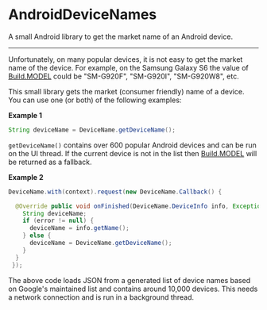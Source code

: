# AndroidDeviceNames
A small Android library to get the market name of an Android device.
___

Unfortunately, on many popular devices, it is not easy to get the market name of the device. For example, on the Samsung Galaxy S6 the value of [Build.MODEL](http://developer.android.com/reference/android/os/Build.html#MODEL) could be "SM-G920F", "SM-G920I", "SM-G920W8", etc.

This small library gets the market (consumer friendly) name of a device. You can use one (or both) of the following examples:

<b>Example 1</b>

```java
String deviceName = DeviceName.getDeviceName();
```

`getDeviceName()` contains over 600 popular Android devices and can be run on the UI thread. If the current device is not in the list then [Build.MODEL](http://developer.android.com/reference/android/os/Build.html#MODEL) will be returned as a fallback.

<b>Example 2</b>

```java
DeviceName.with(context).request(new DeviceName.Callback() {

  @Override public void onFinished(DeviceName.DeviceInfo info, Exception error) {
    String deviceName;
    if (error != null) {
      deviceName = info.getName();
    } else {
      deviceName = DeviceName.getDeviceName();
    }
  }
 });
 ```
 
 The above code loads JSON from a generated list of device names based on Google's maintained list and contains around 10,000 devices. This needs a network connection and is run in a background thread.
 
